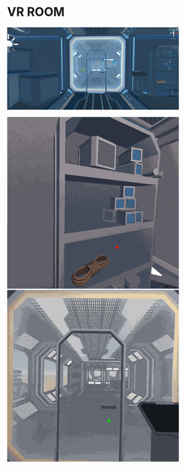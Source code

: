 # VR ROOM
<p align="left">
 <img src="https://github.com/taiebchaabini/holbertonschool-unity/blob/master/0x0B-unity-vr_room/Assets/Images/vr_room_1.jpg?raw=true" width="400" height="auto" title="Example">
 </p>
<p align="left">
  <img src="https://github.com/taiebchaabini/holbertonschool-unity/blob/master/0x0B-unity-vr_room/Assets/Images/vr_room_2.gif?raw=true" width="400" height="auto" title="Example">
  <img src="https://github.com/taiebchaabini/holbertonschool-unity/blob/master/0x0B-unity-vr_room/Assets/Images/vr_room_3.gif?raw=true" width="400" height="auto" title="Example">

</p>